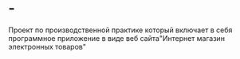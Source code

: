 # -
Проект по производственной практике который включает в себя программное приложение в виде веб сайта"Интернет магазин электронных товаров"
